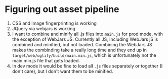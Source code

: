 # Figuring out asset pipeline

 1. CSS and image fingerprinting is working
 1. JQuery via webjars is working
 1. I want to combine and minify all .js files into `main.js` for prod mode, with the exception of WebJars JS. 
    Currently all JS, including WebJars jS is combined and minified, but not loaded.
    Combining the WebJars JS makes the combinding take a really long time and they end up in 
    `target/web/uglify/build/main.min.js`, which is unfortunately not the main.min.js file that gets loaded.
 1. In dev mode it would be fine to load all `.js` files separately or together (I don't care), but I don't want them to be minified.
